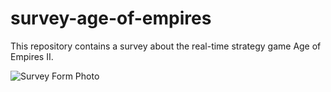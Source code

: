 # survey-age-of-empires
This repository contains a survey about the real-time strategy game Age of Empires II.

![Survey Form Photo](https://user-images.githubusercontent.com/87501964/132594046-15f9a2df-832c-4689-9154-6d703be738bc.PNG)
